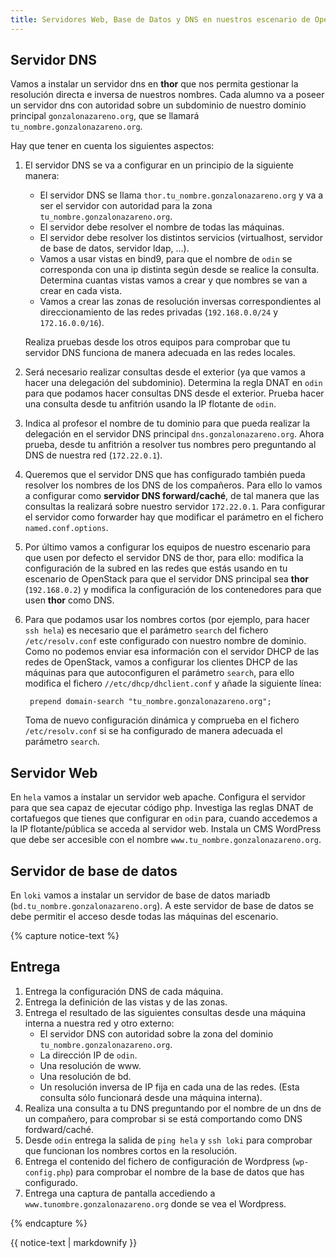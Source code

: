 ```yaml
---
title: Servidores Web, Base de Datos y DNS en nuestros escenario de OpenStack
---
```


## Servidor DNS

Vamos a instalar un servidor dns en **thor** que nos permita gestionar la resolución directa e inversa de nuestros nombres. Cada alumno va a poseer un servidor dns con autoridad sobre un subdominio de nuestro dominio principal `gonzalonazareno.org`, que se llamará `tu_nombre.gonzalonazareno.org`.

Hay que tener en cuenta los siguientes aspectos:

1. El servidor DNS se va a configurar en un principio de la siguiente manera:

    * El servidor DNS se llama `thor.tu_nombre.gonzalonazareno.org` y va a ser el servidor con autoridad para la zona `tu_nombre.gonzalonazareno.org`.
    * El servidor debe resolver el nombre de todas las máquinas.
    * El servidor debe resolver los distintos servicios (virtualhost, servidor de base de datos, servidor ldap, ...).
    * Vamos a usar vistas en bind9, para que el nombre de `odin` se corresponda con una ip distinta según desde se realice la consulta. Determina cuantas vistas vamos a crear y que nombres se van a crear en cada vista.
    * Vamos a crear las zonas de resolución inversas correspondientes al direccionamiento de las redes privadas (`192.168.0.0/24` y `172.16.0.0/16`).

    Realiza pruebas desde los otros equipos para comprobar que tu servidor DNS funciona de manera adecuada en las redes locales.
3. Será necesario realizar consultas desde el exterior (ya que vamos a hacer una delegación del subdominio). Determina la regla DNAT en `odin` para que podamos hacer consultas DNS desde el exterior. Prueba hacer una consulta desde tu anfitrión usando la IP flotante de `odin`.
4. Indica al profesor el nombre de tu dominio para que pueda realizar la delegación en el servidor DNS principal `dns.gonzalonazareno.org`. Ahora prueba, desde tu anfitrión a resolver tus nombres pero preguntando al DNS de nuestra red (`172.22.0.1`).
5. Queremos que el servidor DNS que has configurado también pueda resolver los nombres de los DNS de los compañeros. Para ello lo vamos a configurar como **servidor DNS forward/caché**, de tal manera que las consultas la realizará sobre nuestro servidor `172.22.0.1`. Para configurar el servidor como forwarder hay que modificar el parámetro en el fichero `named.conf.options`.
6. Por último vamos a configurar los equipos de nuestro escenario para que usen por defecto el servidor DNS de thor, para ello: modifica la configuración de la subred en las redes que estás usando en tu escenario de OpenStack para que el servidor DNS principal sea **thor** (`192.168.0.2`) y modifica la configuración de los contenedores para que usen **thor** como DNS.
7. Para que podamos usar los nombres cortos (por ejemplo, para hacer `ssh hela`) es necesario que el parámetro `search` del fichero `/etc/resolv.conf` este configurado con nuestro nombre de dominio. Como no podemos enviar esa información con el servidor DHCP de las redes de OpenStack, vamos a configurar los clientes DHCP de las máquinas para que autoconfiguren el parámetro `search`, para ello modifica el fichero `//etc/dhcp/dhclient.conf` y añade la siguiente línea:

        prepend domain-search "tu_nombre.gonzalonazareno.org";

    Toma de nuevo configuración dinámica y comprueba en el fichero `/etc/resolv.conf` si se ha configurado de manera adecuada el parámetro `search`.

## Servidor Web

En `hela` vamos a instalar un servidor web apache. Configura el servidor para que sea capaz de ejecutar código php. Investiga las reglas DNAT de cortafuegos que tienes que configurar en `odin` para, cuando accedemos a la IP flotante/pública se acceda al servidor web. Instala un CMS WordPress que debe ser accesible con el nombre `www.tu_nombre.gonzalonazareno.org`.

## Servidor de base de datos

En `loki` vamos a instalar un servidor de base de datos mariadb (`bd.tu_nombre.gonzalonazareno.org`). A este servidor de base de datos se debe permitir el acceso desde todas las máquinas del escenario.

{% capture notice-text %}
## Entrega

1. Entrega la configuración DNS de cada máquina.
2. Entrega la definición de las vistas y de las zonas.
3. Entrega el resultado de las siguientes consultas desde una máquina interna a nuestra red y otro externo:
    * El servidor DNS con autoridad sobre la zona del dominio `tu_nombre.gonzalonazareno.org`.
    * La dirección IP de `odin`.
    * Una resolución de www.
    * Una resolución de bd.
    * Un resolución inversa de IP fija en cada una de las redes. (Esta consulta sólo funcionará desde una máquina interna).
4. Realiza una consulta a tu DNS preguntando por el nombre de un dns de un compañero, para comprobar si se está comportando como DNS fordward/caché.
5. Desde `odin` entrega la salida de `ping hela` y `ssh loki` para comprobar que funcionan los nombres cortos en la resolución.
6. Entrega el contenido del fichero de configuración de Wordpress (`wp-config.php`) para comprobar el nombre de la base de datos que has configurado.
7. Entrega una captura de pantalla accediendo a `www.tunombre.gonzalonazareno.org` donde se vea el Wordpress.

{% endcapture %}<div class="notice--info">{{ notice-text | markdownify }}</div>

